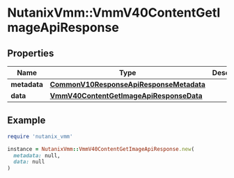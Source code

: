 # NutanixVmm::VmmV40ContentGetImageApiResponse

## Properties

| Name | Type | Description | Notes |
| ---- | ---- | ----------- | ----- |
| **metadata** | [**CommonV10ResponseApiResponseMetadata**](CommonV10ResponseApiResponseMetadata.md) |  | [optional] |
| **data** | [**VmmV40ContentGetImageApiResponseData**](VmmV40ContentGetImageApiResponseData.md) |  | [optional] |

## Example

```ruby
require 'nutanix_vmm'

instance = NutanixVmm::VmmV40ContentGetImageApiResponse.new(
  metadata: null,
  data: null
)
```

